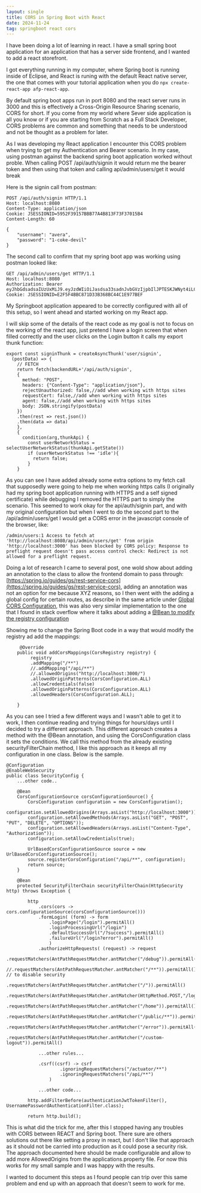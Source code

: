 ```yaml
---
layout: single
title: CORS in Spring Boot with React
date: 2024-11-24
tag: springboot react cors
---
```


I have been doing a lot of learning in react. I have a small spring boot application for an application that has a server side frontend, and I wanted to add a react storefront.

I got everything running in my computer, where Spring boot is running inside of Eclipse, and React is runing with the default React native server, the one that comes with your tutorial application when you do `npx create-react-app afp-react-app`.

By default spring boot apps run in port 8080 and the react server runs in 3000 and this is effectively a Cross-Origin Resource Sharing scenario, CORS for short. If you come from my world where Sever side application is all you know or if you are starting from Scratch as a Full Stack Developer, CORS problems are common and something that needs to be understood and not be thought as a problem for later.

As I was developing my React application I encounter this CORS problem when trying to get my Authentication and Bearer scenario. In my case, using postman against the backend spring boot application worked without proble. When calling POST /api/auth/signin it would return me the bearer token and then using that token and calling api/admin/users/get it would break

Here is the signin call from postman:

```
POST /api/auth/signin HTTP/1.1
Host: localhost:8080
Content-Type: application/json
Cookie: JSESSIONID=5952F39157BBB77A4B813F73F37015B4
Content-Length: 60

{
    "username": "avera",
    "password": "1-coke-devil"
}

```

The second call to confirm that my spring boot app was working using postman looked like:

```
GET /api/admin/users/get HTTP/1.1
Host: localhost:8080
Authorization: Bearer eyJhbGdsadsaIUzUxMiJ9.eyJzdWIiOiJasdsa33sadnJvbGVzIjpbIlJPTESKJWNyt4iLCJST0xFX1NVUEVSQURNSU5fVUkiLCJST0xFX1RFTExFUiJdLCJpYXQiOEXHyzI0NTE0MTYsImV4cCI6MTczMjQ1MASD4Nn0.48zzrDSAADG4sEqI5BO7UtVd_otlmEAi6ZWADS9KGRRSaASxxjYpxsVi28AhLP7QogF1_sIfp435sFxQl8iuiWVOQ
Cookie: JSESSIONID=E2F5F4BBC871D33B368BC44C1E977BEF
```

My Springboot application appeared to be correctly configured with all of this setup, so I went ahead and started working on my React app.

I will skip some of the details of the react code as my goal is not to focus on the working of the react app, just pretend I have a login screen that when filled correctly and the user clicks on the Login button it calls my export thunk function:

```
export const signinThunk = createAsyncThunk('user/signin',
  (postData) => {
    // FETCH
    return fetch(backendURL+'/api/auth/signin',
    {
      method: "POST",
      headers: {"Content-Type": "application/json"},
      rejectUnauthorized: false,//add when working with https sites
      requestCert: false,//add when working with https sites
      agent: false,//add when working with https sites
      body: JSON.stringify(postData)
    })
    .then(rest => rest.json())
    .then(data => data)
    },
    {
      condition(arg,thunkApi) {
        const userNetworkStatus = selectUserNetworkStatus(thunkApi.getState())
        if (userNetworkStatus !== 'idle'){
          return false;
        }
    }
```

As you can see I have added already some extra options to my fetch call that supposedly were going to help me when working https calls (I originally had my spring boot application running with HTTPS and a self signed certificate) while debugging I removed the HTTPS part to simply the scenario. This seemed to work okay for the api/auth/signin part, and with my original configuration but when I went to do the second part to the /api/admin/users/get I would get a CORS error in the javascript console of the browser, like:

```
/admin/users:1 Access to fetch at 'http://localhost:8080/api/admin/users/get' from origin 'http://localhost:3000' has been blocked by CORS policy: Response to preflight request doesn't pass access control check: Redirect is not allowed for a preflight request.
```

Doing a lot of research I came to several post, one wold show about adding an annotation to the class to allow the frontend domain to pass through: [https://spring.io/guides/gs/rest-service-cors](https://spring.io/guides/gs/rest-service-cors), adding an annotation was not an option for me because XYZ reasons, so I then went with the adding a global config for certain routes, as describe in the same article under [Global CORS Configuration](https://spring.io/guides/gs/rest-service-cors#global-cors-configuration), this was also very similar implementation to the one that I found in stack overflow where it talks about adding a [@Bean to modify the registry configuration](https://stackoverflow.com/questions/60836302/react-js-and-spring-boot-cors-policy/71712852)

Showing me to change the Spring Boot code in a way that would modify the registry ad add the mappings:

```
     @Override
    public void addCorsMappings(CorsRegistry registry) {
         registry
         .addMapping("/**")
         //.addMapping("/api/**")
         //.allowedOrigins("http://localhost:3000/")
         .allowedOriginPatterns(CorsConfiguration.ALL)
         .allowCredentials(false)
         .allowedOriginPatterns(CorsConfiguration.ALL)
         .allowedHeaders(CorsConfiguration.ALL);

    }
```

As you can see I tried a few different ways and I wasn't able to get it to work, I then continue reading and trying things for hours/days until I decided to try a different approach. This different approach creates a method with the @Bean annotation, and using the CorsConfiguration class it sets the conditions. We call this method from the already existing securityFilterChain method, I like this approach as it keeps all my configuration in one class. Below is the sample.

```
@Configuration
@EnableWebSecurity
public class SecurityConfig {
    ...other code..

    @Bean
	CorsConfigurationSource corsConfigurationSource() {
	    CorsConfiguration configuration = new CorsConfiguration();
	    configuration.setAllowedOrigins(Arrays.asList("http://localhost:3000"));
	    configuration.setAllowedMethods(Arrays.asList("GET", "POST", "PUT", "DELETE", "OPTIONS"));
	    configuration.setAllowedHeaders(Arrays.asList("Content-Type", "Authorization"));
	    configuration.setAllowCredentials(true);

	    UrlBasedCorsConfigurationSource source = new UrlBasedCorsConfigurationSource();
	    source.registerCorsConfiguration("/api/**", configuration);
	    return source;
	}

    @Bean
	protected SecurityFilterChain securityFilterChain(HttpSecurity http) throws Exception {

		http
			.cors(cors -> cors.configurationSource(corsConfigurationSource()))
			.formLogin( (form) -> form
        		.loginPage("/login").permitAll()
        		.loginProcessingUrl("/login")
        		.defaultSuccessUrl("/?success").permitAll()
        		.failureUrl("/login?error").permitAll()
        		)
			.authorizeHttpRequests( (request) -> request
			    .requestMatchers(AntPathRequestMatcher.antMatcher("/debug")).permitAll()
			    //.requestMatchers(AntPathRequestMatcher.antMatcher("/**")).permitAll() // to disable security
			    .requestMatchers(AntPathRequestMatcher.antMatcher("/")).permitAll()
			    .requestMatchers(AntPathRequestMatcher.antMatcher(HttpMethod.POST,"/logout")).permitAll()
			    .requestMatchers(AntPathRequestMatcher.antMatcher("/home")).permitAll()
			    .requestMatchers(AntPathRequestMatcher.antMatcher("/public/**")).permitAll()
			    .requestMatchers(AntPathRequestMatcher.antMatcher("/error")).permitAll()
			    .requestMatchers(AntPathRequestMatcher.antMatcher("/custom-logout")).permitAll()

            ...other rules...

            .csrf((csrf) -> csrf
					.ignoringRequestMatchers("/actuator/**")
					.ignoringRequestMatchers("/api/**")
				)

            ...other code...

		http.addFilterBefore(authenticationJwtTokenFilter(), UsernamePasswordAuthenticationFilter.class);

        return http.build();
```

This is what did the trick for me, after this I stopped having any troubles with CORS between REACT and Spring boot. There sure are others solutions out there like setting a proxy in react, but I don't like that approach as it should not be carried into production as it could pose a security risk. The approach documented here should be made configurable and allow to add more AllowedOrigins from the applications.property file. For now this works for my small sample and I was happy with the results.

I wanted to document this steps as I found people can trip over this same problem and end up with an approach that doesn't seem to work for me.
